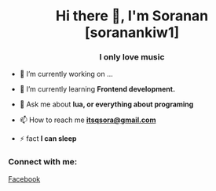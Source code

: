 <h1 align="center">Hi there 👋, I'm Soranan [soranankiw1]</h1>
<h3 align="center">I only love music</h3>

- 🔭 I’m currently working on ...

- 🌱 I’m currently learning **Frontend development.**

- 💬 Ask me about **lua, or everything about programing**

- 📫 How to reach me **itsqsora@gmail.com**

- ⚡ fact **I can sleep**

<h3 align="left">Connect with me:</h3>
<p align="left">
<a href="https://fb.com/soranankiw1" target="blank"><img align="center"/>Facebook</a>
</p>
